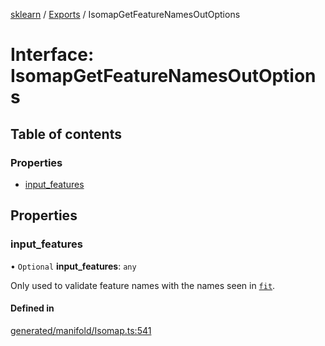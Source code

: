 [sklearn](../readme.md) / [Exports](../modules.md) / IsomapGetFeatureNamesOutOptions

# Interface: IsomapGetFeatureNamesOutOptions

## Table of contents

### Properties

- [input\_features](IsomapGetFeatureNamesOutOptions.md#input_features)

## Properties

### input\_features

• `Optional` **input\_features**: `any`

Only used to validate feature names with the names seen in [`fit`](#sklearn.manifold.Isomap.fit "sklearn.manifold.Isomap.fit").

#### Defined in

[generated/manifold/Isomap.ts:541](https://github.com/transitive-bullshit/scikit-learn-ts/blob/367336a/packages/sklearn/src/generated/manifold/Isomap.ts#L541)
